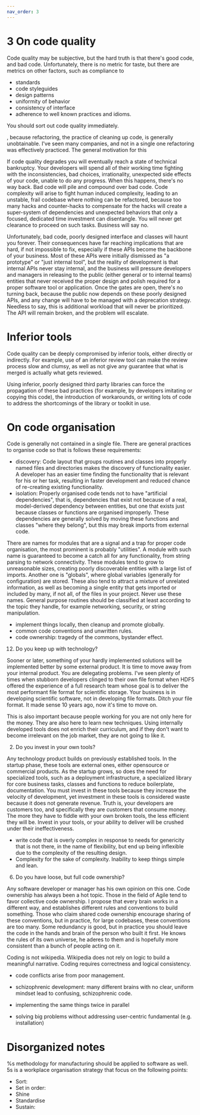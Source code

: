 ```yaml
---
nav_order: 3
---
```


# 3 On code quality

Code quality may be subjective, but the hard truth is that there's good code, and bad code. Unfortunately, 
there is no metric for taste, but there are metrics on other factors, such as compliance to

- standards
- code styleguides
- design patterns
- uniformity of behavior
- consistency of interface
- adherence to well known practices and idioms.

You should sort out code quality immediately.

, because refactoring, the practice of cleaning up code, is generally
unobtainable. I've seen many companies, and not in a single one refactoring was effectively practiced. The 
general motivation for this 

If code quality degrades you will eventually reach a state of technical
bankruptcy. Your developers will spend all of their working time fighting with
the inconsistencies, bad choices, irrationality, unexpected side effects of
your code, unable to do any progress. When this happens, there's no way back.
Bad code will pile and compound over bad code. Code complexity will arise to
fight human induced complexity, leading to an unstable, frail codebase where
nothing can be refactored, because too many hacks and counter-hacks to compensate
for the hacks will create a super-system of dependencies and unexpected behaviors
that only a focused, dedicated time investment can disentangle. You will never get
clearance to proceed on such tasks. Business will say no. 

Unfortunately, bad code, poorly designed interface and classes will haunt you
forever.  Their consequences have far reaching implications that are hard, if
not impossible to fix, especially if these APIs become the backbone of your
business. Most of these APIs were initially dismissed as "a prototype" or "just
internal tool", but the reality of development is that internal APIs never stay
internal, and the business will pressure developers and managers in releasing
to the public (either general or to internal teams) entities that never received
the proper design and polish required for a proper software tool or application.
Once the gates are open, there's no turning back, because the public now depends on
these poorly designed APIs, and any change will have to be managed with a deprecation
strategy. Needless to say, this is additional workload that will never be prioritized.
The API will remain broken, and the problem will escalate.

# Inferior tools

Code quality can be deeply compromised by inferior tools, either directly or
indirectly. For example, use of an inferior review tool can make the review
process slow and clumsy, as well as not give any guarantee that what is merged
is actually what gets reviewed.

Using inferior, poorly designed third party libraries can force the propagation
of these bad practices (for example, by developers imitating or copying this
code), the introduction of workarounds, or writing lots of code to address the
shortcomings of the library or toolkit in use. 

# On code organisation

Code is generally not contained in a single file. There are general practices
to organise code so that is follows these requirements:

- discovery: Code layout that groups routines and classes into properly named files and directories makes the discovery of 
  functionality easier. A developer has an easier time finding the functionality that is relevant for his or her task,
  resulting in faster development and reduced chance of re-creating existing functionality.
- isolation: Properly organised code tends not to have "artificial dependencies", that is, dependencies that exist not because
  of a real, model-derived dependency between entities, but one that exists
  just because classes or functions are organised improperly. These dependencies are generally solved by moving these functions
  and classes "where they belong", but this may break imports from external code.

There are names for modules that are a signal and a trap for proper code
organisation, the most prominent is probably "utilities". A module with such
name is guaranteed to become a catch all for any functionality, from string
parsing to network connectivity. These modules tend to grow to unreasonable
sizes, creating poorly discoverable entities with a large list of imports.
Another one is "globals", where global variables (generally for configuration)
are stored. These also tend to attract a mixture of unrelated information, as
well as becoming a single entity that gets imported or included by many, if not
all, of the files in your project. Never use these names. General purpose routines
should be classified at least according to the topic they handle, for example networking,
security, or string manipulation.


- implement things locally, then cleanup and promote globally.
- common code conventions and unwritten rules.
- code ownership: tragedy of the commons, bystander effect.


12. Do you keep up with technology?

Sooner or later, something of your hardly implemented solutions will be implemented better
by some external product. It is time to move away from your internal product. You are delegating
problems. I've seen plenty of times when stubborn developers clinged to their own file format
when HDF5 offered the experience of a full research team whose goal is to deliver the most
performant file format for scientific storage. Your business is in developing scientific
software, not in developing file formats. Ditch your file format. It made sense 10 years ago,
now it's time to move on.

This is also important because people working for you are not only here for the money. They are
also here to learn new techniques. Using internally developed tools does not enrich their curriculum,
and if they don't want to become irrelevant on the job market, they are not going to like it.

2. Do you invest in your own tools?

Any technology product builds on previously established tools. In the startup phase,
these tools are external ones, either opensource or commercial products. As the startup
grows, so does the need for specialized tools, such as a deployment infrastructure, a
specialized library for core business tasks, classes and functions to reduce boilerplate,
documentation. You must invest in these tools because they increase the velocity of
development, yet investment in these tools is considered waste because it does not generate
revenue. Truth is, your developers are customers too, and specifically they are customers 
that consume money. The more they have to fiddle with your own broken tools, the less
efficient they will be. Invest in your tools, or your ability to deliver will be crushed 
under their ineffectiveness.

- write code that is overly complex in response to needs for genericity that is not there, in the name of flexibility, but end up being inflexible due to the complexity of the resulting design.
- Complexity for the sake of complexity. Inability to keep things simple and lean.

6. Do you have loose, but full code ownership?

Any software developer or manager has his own opinion on this one. Code ownership
has always been a hot topic. Those in the field of Agile tend to favor collective code ownership.
I propose that every brain works in a different way, and establishes different
rules and conventions to build something. Those who claim shared code ownership encourage sharing of
these conventions, but in practice, for large codebases, these conventions are too many.
Some redundancy is good, but in practice you should leave the code in the hands and brain
of the person who built it first. He knows the rules of its own universe, he aderes to them
and is hopefully more consistent than a bunch of people acting on it.

Coding is not wikipedia. Wikipedia does not rely on logic to build a meaningful narrative.
Coding requires correctness and logical consistency.

- code conflicts arise from poor management. 

- schizophrenic development: many different brains with no clear, uniform mindset lead to confusing, schizophrenic code.
- implementing the same things twice in parallel 
- solving big problems without addressing user-centric fundamental (e.g. installation)

# Disorganized notes 

%s methodology for manufacturing should be applied to software as well.
5s is a workplace organisation strategy that focus on the following points:

- Sort: 
- Set in order:
- Shine
- Standardise
- Sustain:
